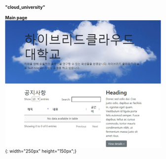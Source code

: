 **"cloud_university"**
<br><br>
**Main page<br>**
![main](./SchoolWebsite/static/img/main.png){: width="250px" height="150px";}